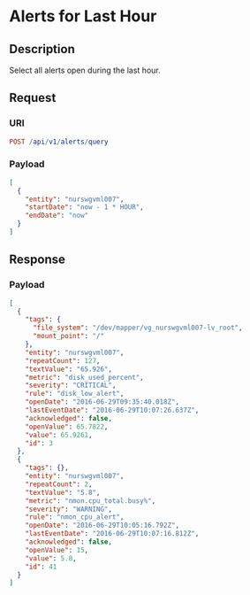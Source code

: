 # Alerts for Last Hour

## Description

Select all alerts open during the last hour.

## Request

### URI

```elm
POST /api/v1/alerts/query
```

### Payload

```json
[
  {
    "entity": "nurswgvml007",
    "startDate": "now - 1 * HOUR",
    "endDate": "now"
  }
]
```

## Response

### Payload

```json
[
  {
    "tags": {
      "file_system": "/dev/mapper/vg_nurswgvml007-lv_root",
      "mount_point": "/"
    },
    "entity": "nurswgvml007",
    "repeatCount": 127,
    "textValue": "65.926",
    "metric": "disk_used_percent",
    "severity": "CRITICAL",
    "rule": "disk_low_alert",
    "openDate": "2016-06-29T09:35:40.018Z",
    "lastEventDate": "2016-06-29T10:07:26.637Z",
    "acknowledged": false,
    "openValue": 65.7822,
    "value": 65.9261,
    "id": 3
  },
  {
    "tags": {},
    "entity": "nurswgvml007",
    "repeatCount": 2,
    "textValue": "5.8",
    "metric": "nmon.cpu_total.busy%",
    "severity": "WARNING",
    "rule": "nmon_cpu_alert",
    "openDate": "2016-06-29T10:05:16.792Z",
    "lastEventDate": "2016-06-29T10:07:16.812Z",
    "acknowledged": false,
    "openValue": 15,
    "value": 5.8,
    "id": 41
  }
]
```